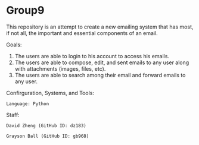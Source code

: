 # Group9
This repository is an attempt to create a new emailing system that has most, if not all, the important and essential components of an email. 

Goals: 
  1. The users are able to login to his account to access his emails.
  2. The users are able to compose, edit, and sent emails to any user along with attachments (images, files, etc).
  3. The users are able to search among their email and forward emails to any user.

Confirguration, Systems, and Tools:
  
    Language: Python
  
Staff:

 	David Zheng (GitHub ID: dz183)  
  
	Grayson Ball (GitHub ID: gb968)
